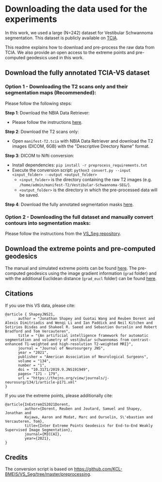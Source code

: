 # Downloading the data used for the experiments

In this work, we used a large (N=242) dataset for Vestibular Schwannoma segmentation. This dataset is publicly available on 
[TCIA](https://wiki.cancerimagingarchive.net/pages/viewpage.action?pageId=70229053). 

This readme explains how to download and pre-process the raw data from TCIA. We also provide an open access to the extreme points and pre-computed geodesics used in this work.

## Download the fully annotated TCIA-VS dataset

### Option 1 - Downloading the T2 scans only and their segmentation maps (Recommended):

Please follow the following steps:

**Step 1**: Download the NBIA Data Retriever: 
* Please follow the instructions [here](https://wiki.cancerimagingarchive.net/display/NBIA/Downloading+TCIA+Images).

**Step 2**: Download the T2 scans only:
* Open `manifest-T2.tcia` with NBIA Data Retriever and download the T2 images (DICOM, 6GB) with the "Descriptive Directory Name" format.

**Step 3**: DICOM to Nifti conversion:
* Install dependencies: `pip install -r preprocess_requirements.txt`
* Execute the conversion script: 
`python3 convert.py --input <input_folder> --output <output_folder>`
  * `<input_folder>` is the directory containing the raw T2 images (e.g. `/home/admin/manifest-T2/Vestibular-Schwannoma-SEG/`).
  * `<output_folder>` is the directory in which the pre-processed data will be saved.

**Step 4**:  Download the fully annotated segmentation masks [here](https://zenodo.org/record/5081986/files/full_annotations.zip?download=1).

### Option 2 - Downloading the full dataset and manually convert contours into segmentation masks:
Please follow the instructions from the [VS_Seg repository](https://github.com/KCL-BMEIS/VS_Seg/tree/master/preprocessing).

## Download the extreme points and pre-computed geodesics
The manual and simulated extreme points can be found [here](https://zenodo.org/record/5081986/files/extreme_points.zip?download=1). 
The pre-computed geodesics using the image gradient information (`grad` folder) and with the additional Euclidean distance (`grad_eucl` folder) can be found [here](https://zenodo.org/record/5081986/files/precomputed_geodesics.zip?download=1).

## Citations
If you use this VS data, please cite:

```
@article { ShapeyJNS21,
      author = "Jonathan Shapey and Guotai Wang and Reuben Dorent and Alexis Dimitriadis and Wenqi Li and Ian Paddick and Neil Kitchen and Sotirios Bisdas and Shakeel R. Saeed and Sebastien Ourselin and Robert Bradford and Tom Vercauteren",
      title = "{An artificial intelligence framework for automatic segmentation and volumetry of vestibular schwannomas from contrast-enhanced T1-weighted and high-resolution T2-weighted MRI}",
      journal = "Journal of Neurosurgery JNS",
      year = "2021",
      publisher = "American Association of Neurological Surgeons",
      volume = "134",
      number = "1",
      doi = "10.3171/2019.9.JNS191949",
      pages= "171 - 179",
      url = "https://thejns.org/view/journals/j-neurosurg/134/1/article-p171.xml"
}
```

If you use the extreme points, please additionally cite:

```
@article{InExtremIS2021Dorent,
         author={Dorent, Reuben and Joutard, Samuel and Shapey, Jonathan and
         Kujawa, Aaron and Modat, Marc and Ourselin, S\'ebastien and Vercauteren, Tom},
         title={Inter Extreme Points Geodesics for End-to-End Weakly Supervised Image Segmentation},
         journal={MICCAI},
         year={2021},
}
```
## Credits
The conversion script is based on https://github.com/KCL-BMEIS/VS_Seg/tree/master/preprocessing.
